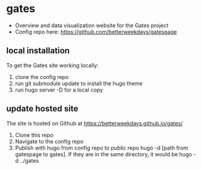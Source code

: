 # gates
- Overview and data visualization website for the Gates project
- Config repo here: https://github.com/betterweekdays/gatespage

## local installation

To get the Gates site working locally:
1. clone the config repo
2. run git submodule update to install the hugo theme
3. run hugo server -D for a local copy

## update hosted site

The site is hosted on Github at https://betterweekdays.github.io/gates/

1. Clone this repo
2. Navigate to the config repo
3. Publish with hugo from config repo to public repo hugo -d [path from gatespage to gates]. If they are in the same directory, it would be hugo -d ../gates
